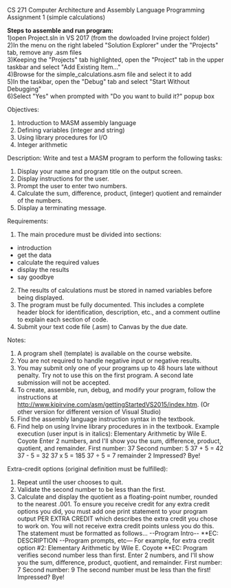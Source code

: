 CS 271 Computer Architecture and Assembly Language
Programming Assignment 1 (simple calculations)
                              
**Steps to assemble and run program:**            
1)open Project.sln in VS 2017 (from the dowloaded Irvine project folder)                           
2)In the menu on the right labeled "Solution Explorer" under the "Projects" tab, remove any .asm files                        
3)Keeping the "Projects" tab highlighted, open the "Project" tab in the upper taskbar and select "Add Existing Item..."                 
4)Browse for the simple_calculations.asm file and select it to add                                                  
5)In the taskbar, open the "Debug" tab and select "Start Without Debugging"                                                  
6)Select "Yes" when prompted with "Do you want to build it?" popup box                                               
                   

Objectives:
1. Introduction to MASM assembly language
2. Defining variables (integer and string)
3. Using library procedures for I/O
4. Integer arithmetic

Description:
Write and test a MASM program to perform the following tasks:
1. Display your name and program title on the output screen.
2. Display instructions for the user.
3. Prompt the user to enter two numbers.
4. Calculate the sum, difference, product, (integer) quotient and remainder of the numbers.
5. Display a terminating message.

Requirements:
1. The main procedure must be divided into sections:
- introduction
- get the data
- calculate the required values
- display the results
- say goodbye
2. The results of calculations must be stored in named variables before being displayed.
3. The program must be fully documented. This includes a complete header block for identification,
description, etc., and a comment outline to explain each section of code.
4. Submit your text code file (.asm) to Canvas by the due date.

Notes:
1. A program shell (template) is available on the course website.
2. You are not required to handle negative input or negative results.
3. You may submit only one of your programs up to 48 hours late without penalty. Try not to use this
on the first program. A second late submission will not be accepted.
4. To create, assemble, run, debug, and modify your program, follow the instructions at
http://www.kipirvine.com/asm/gettingStartedVS2015/index.htm.
(Or other version for different version of Visual Studio)
5. Find the assembly language instruction syntax in the textbook.
6. Find help on using Irvine library procedures in in the textbook.
Example execution (user input is in italics):
Elementary Arithmetic by Wile E. Coyote
Enter 2 numbers, and I'll show you the sum, difference,
product, quotient, and remainder.
First number: 37
Second number: 5
37 + 5 = 42
37 - 5 = 32
37 x 5 = 185
37 ÷ 5 = 7 remainder 2
Impressed? Bye!

Extra-credit options (original definition must be fulfilled):
1. Repeat until the user chooses to quit.
2. Validate the second number to be less than the first.
3. Calculate and display the quotient as a floating-point number, rounded to the nearest .001.
To ensure you receive credit for any extra credit options you did, you must add one print statement to your
program output PER EXTRA CREDIT which describes the extra credit you chose to work on. You will not
receive extra credit points unless you do this. The statement must be formatted as follows...
--Program Intro--
**EC: DESCRIPTION
--Program prompts, etc—
For example, for extra credit option #2:
Elementary Arithmetic by Wile E. Coyote
**EC: Program verifies second number less than first.
Enter 2 numbers, and I'll show you the sum, difference,
product, quotient, and remainder.
First number: 7
Second number: 9
The second number must be less than the first!
Impressed? Bye!
